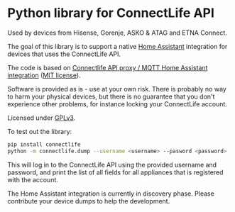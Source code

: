 # Python library for ConnectLife API 

Used by devices from Hisense, Gorenje, ASKO & ATAG and ETNA Connect.

The goal of this library is to support a native [Home Assistant](https://www.home-assistant.io/) integration for devices
that uses the ConnectLife API.

The code is based on [Connectlife API proxy / MQTT Home Assistant integration](https://github.com/bilan/connectlife-api-connector)
([MIT license](https://github.com/bilan/connectlife-api-connector/blob/51c6b8e4562205e1c343d0cba19354f411bd5e77/composer.json#L2-L6)).

Software is provided as is - use at your own risk. There is probably no way to harm your physical devices, but
there is no guarantee that you don't experience other problems, for instance locking your ConnectLife account. 

Licensed under [GPLv3](LICENSE).

To test out the library:
```bash
pip install connectlife
python -m connectlife.dump --username <username> --pasword <password>
```

This will log in to the ConnectLife API using the provided username and password, and print the list of all fields
for all appliances that is registered with the account.

The Home Assistant integration is currently in discovery phase. Please contribute your device dumps to help
the development.
